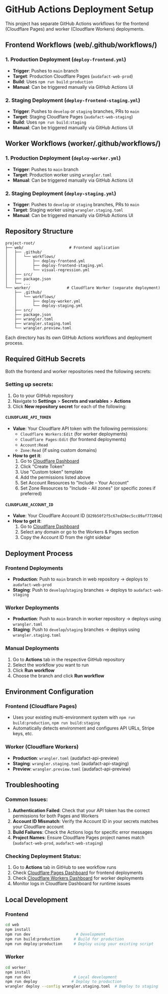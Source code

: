 # GitHub Actions Deployment Setup

This project has separate GitHub Actions workflows for the frontend (Cloudflare Pages) and worker (Cloudflare Workers) deployments.

## Frontend Workflows (web/.github/workflows/)

### 1. Production Deployment (`deploy-frontend.yml`)

- **Trigger**: Pushes to `main` branch
- **Target**: Production Cloudflare Pages (`audafact-web-prod`)
- **Build**: Uses `npm run build:production`
- **Manual**: Can be triggered manually via GitHub Actions UI

### 2. Staging Deployment (`deploy-frontend-staging.yml`)

- **Trigger**: Pushes to `develop` or `staging` branches, PRs to `main`
- **Target**: Staging Cloudflare Pages (`audafact-web-staging`)
- **Build**: Uses `npm run build:staging`
- **Manual**: Can be triggered manually via GitHub Actions UI

## Worker Workflows (worker/.github/workflows/)

### 1. Production Deployment (`deploy-worker.yml`)

- **Trigger**: Pushes to `main` branch
- **Target**: Production worker using `wrangler.toml`
- **Manual**: Can be triggered manually via GitHub Actions UI

### 2. Staging Deployment (`deploy-staging.yml`)

- **Trigger**: Pushes to `develop` or `staging` branches, PRs to `main`
- **Target**: Staging worker using `wrangler.staging.toml`
- **Manual**: Can be triggered manually via GitHub Actions UI

## Repository Structure

```
project-root/
├── web/                    # Frontend application
│   ├── .github/
│   │   └── workflows/
│   │       ├── deploy-frontend.yml
│   │       ├── deploy-frontend-staging.yml
│   │       └── visual-regression.yml
│   ├── src/
│   ├── package.json
│   └── ...
└── worker/                # Cloudflare Worker (separate deployment)
    ├── .github/
    │   └── workflows/
    │       ├── deploy-worker.yml
    │       └── deploy-staging.yml
    ├── src/
    ├── package.json
    ├── wrangler.toml
    ├── wrangler.staging.toml
    └── wrangler.preview.toml
```

Each directory has its own GitHub Actions workflows and deployment process.

## Required GitHub Secrets

Both the frontend and worker repositories need the following secrets:

### Setting up secrets:

1. Go to your GitHub repository
2. Navigate to **Settings** > **Secrets and variables** > **Actions**
3. Click **New repository secret** for each of the following:

#### `CLOUDFLARE_API_TOKEN`

- **Value**: Your Cloudflare API token with the following permissions:
  - `Cloudflare Workers:Edit` (for worker deployments)
  - `Cloudflare Pages:Edit` (for frontend deployments)
  - `Account:Read`
  - `Zone:Read` (if using custom domains)
- **How to get it**:
  1. Go to [Cloudflare Dashboard](https://dash.cloudflare.com/profile/api-tokens)
  2. Click "Create Token"
  3. Use "Custom token" template
  4. Add the permissions listed above
  5. Set Account Resources to "Include - Your Account"
  6. Set Zone Resources to "Include - All zones" (or specific zones if preferred)

#### `CLOUDFLARE_ACCOUNT_ID`

- **Value**: Your Cloudflare Account ID (`829b50f2f5c67ed26ec5cc89af772064`)
- **How to get it**:
  1. Go to [Cloudflare Dashboard](https://dash.cloudflare.com/)
  2. Select any domain or go to the Workers & Pages section
  3. Copy the Account ID from the right sidebar

## Deployment Process

### Frontend Deployments

- **Production**: Push to `main` branch in web repository → deploys to `audafact-web-prod`
- **Staging**: Push to `develop`/`staging` branches → deploys to `audafact-web-staging`

### Worker Deployments

- **Production**: Push to `main` branch in worker repository → deploys using `wrangler.toml`
- **Staging**: Push to `develop`/`staging` branches → deploys using `wrangler.staging.toml`

### Manual Deployments

1. Go to **Actions** tab in the respective GitHub repository
2. Select the workflow you want to run
3. Click **Run workflow**
4. Choose the branch and click **Run workflow**

## Environment Configuration

### Frontend (Cloudflare Pages)

- Uses your existing multi-environment system with `npm run build:production`, `npm run build:staging`
- Automatically detects environment and configures API URLs, Stripe keys, etc.

### Worker (Cloudflare Workers)

- **Production**: `wrangler.toml` (audafact-api-preview)
- **Staging**: `wrangler.staging.toml` (audafact-api-staging)
- **Preview**: `wrangler.preview.toml` (audafact-api-preview)

## Troubleshooting

### Common Issues:

1. **Authentication Failed**: Check that your API token has the correct permissions for both Pages and Workers
2. **Account ID Mismatch**: Verify the Account ID in your secrets matches your Cloudflare account
3. **Build Failures**: Check the Actions logs for specific error messages
4. **Project Names**: Ensure Cloudflare Pages project names match (`audafact-web-prod`, `audafact-web-staging`)

### Checking Deployment Status:

1. Go to **Actions** tab in GitHub to see workflow runs
2. Check [Cloudflare Pages Dashboard](https://dash.cloudflare.com/pages) for frontend deployments
3. Check [Cloudflare Workers Dashboard](https://dash.cloudflare.com/workers) for worker deployments
4. Monitor logs in Cloudflare Dashboard for runtime issues

## Local Development

### Frontend

```bash
cd web
npm install
npm run dev                    # Development
npm run build:production      # Build for production
npm run deploy:production     # Deploy using your existing script
```

### Worker

```bash
cd worker
npm install
npm run dev                   # Local development
npm run deploy               # Deploy to production
wrangler deploy --config wrangler.staging.toml  # Deploy to staging
```
